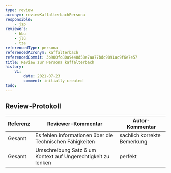 ```yaml
---
type: review
acronym: reviewKaffalterbachPersona
responsible:
    - jsp
reviewers:
    - hbu
    - jlü
    - tza
referencedType: persona
referencedAcronym: kaffalterbach
referencedCommit: 3b900fc80a9440d58e7aa77bdc9891ac9f6e7e57
title: Review zur Persona kaffalterbach
history:
    v1:
        date: 2021-07-23
        comment: initially created
todo:
---
```


## Review-Protokoll

| Referenz | Reviewer-Kommentar | Autor-Kommentar |
|------------|------------------|-----------------|
| Gesamt | Es fehlen informationen über die Technischen Fähigkeiten | sachlich korrekte Bemerkung |
| Gesamt | Umschreibung Satz 6 um Kontext auf Ungerechtigkeit zu lenken | perfekt |
